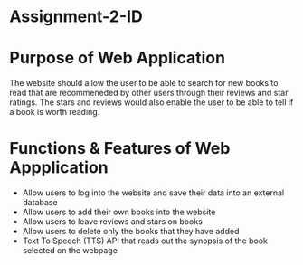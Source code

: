 # Assignment-2-ID
# Purpose of Web Application
The website should allow the user to be able to search for new books to read that are recommeneded by other users through their reviews and star ratings. The stars and reviews would also enable the user to be able to tell if a book is worth reading.

# Functions & Features of Web Appplication
- Allow users to log into the website and save their data into an external database
- Allow users to add their own books into the website
- Allow users to leave reviews and stars on books
- Allow users to delete only the books that they have added
- Text To Speech (TTS) API that reads out the synopsis of the book selected on the webpage
